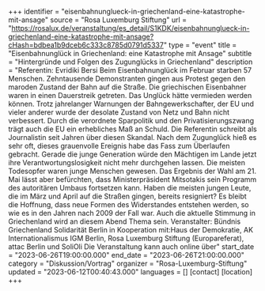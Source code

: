 +++
identifier = "eisenbahnunglueck-in-griechenland-eine-katastrophe-mit-ansage"
source = "Rosa Luxemburg Stiftung"
url = "https://rosalux.de/veranstaltung/es_detail/S1KDK/eisenbahnunglueck-in-griechenland-eine-katastrophe-mit-ansage?cHash=bdbea1b9dceb6c333c8785d0791d5337"
type = "event"
title = "Eisenbahnunglück in Griechenland: eine Katastrophe mit Ansage"
subtitle = "Hintergründe und Folgen des Zugunglücks in Griechenland"
description = "Referentin: Evridiki Bersi
Beim Eisenbahnunglück im Februar starben 57 Menschen. Zehntausende Demonstranten gingen aus Protest gegen den maroden Zustand der Bahn auf die Straße. Die griechischen Eisenbahner waren in einen Dauerstreik getreten. Das Unglück hätte vermieden werden können. Trotz jahrelanger Warnungen der Bahngewerkschafter, der EU und vieler anderer wurde der desolate Zustand von Netz und Bahn nicht verbessert. Durch die verordnete Sparpolitik und den Privatisierungszwang trägt auch die EU ein erhebliches Maß an Schuld. Die Referentin schreibt als Journalistin seit Jahren über diesen Skandal.
Nach dem Zugunglück hieß es sehr oft, dieses grauenvolle Ereignis habe das Fass zum Überlaufen gebracht. Gerade die junge Generation würde den Mächtigen im Lande jetzt ihre Verantwortungslosigkeit nicht mehr durchgehen lassen. Die meisten Todesopfer waren junge Menschen gewesen. Das Ergebnis der Wahl am 21. Mai lässt aber befürchten, dass Ministerpräsident Mitsotakis sein Programm des autoritären Umbaus fortsetzen kann. Haben die meisten jungen Leute, die im März und April auf die Straßen gingen, bereits resigniert? Es bleibt die Hoffnung, dass neue Formen des Widerstandes entstehen werden, so wie es in den Jahren nach 2009 der Fall war. Auch die aktuelle Stimmung in Griechenland wird an diesem Abend Thema sein.
Veranstalter: Bündnis Griechenland Solidarität Berlin in Kooperation mit:Haus der Demokratie, AK Internationalismus IGM Berlin, Rosa Luxemburg Stiftung (Europareferat), attac Berlin und SoliOli
Die Veranstaltung kann auch online über"
start_date = "2023-06-26T19:00:00.000"
end_date = "2023-06-26T21:00:00.000"
category = "Diskussion/Vortrag"
organizer = "Rosa-Luxemburg-Stiftung"
updated = "2023-06-12T00:40:43.000"
languages = []
[contact]
[location]
+++